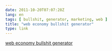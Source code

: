 ```yaml
---
date: 2011-10-20T07:07:28Z
lang: en
tags: [ bullshit, generator, marketing, web ]
title: "web economy bullshit generator"
type: link
---
```


[web economy bullshit generator](http://www.dack.com/web/bullshit.html)

